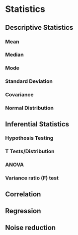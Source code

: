 # Statistics

## Descriptive Statistics

### Mean

### Median

### Mode

### Standard Deviation

### Covariance

### Normal Distribution

## Inferential Statistics

### Hypothosis Testing

### T Tests/Distribution

### ANOVA

### Variance ratio (F) test

## Correlation

## Regression

## Noise reduction
